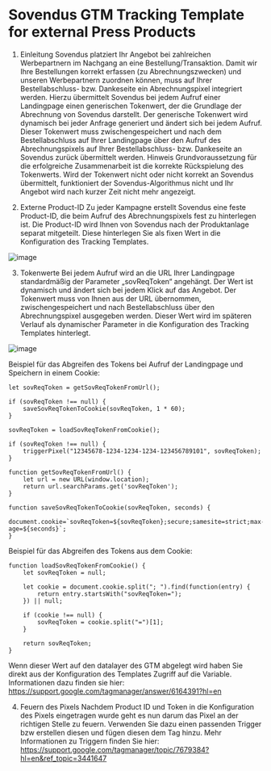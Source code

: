 # Sovendus GTM Tracking Template for external Press Products

1. Einleitung
Sovendus platziert Ihr Angebot bei zahlreichen Werbepartnern im Nachgang an eine Bestellung/Transaktion. Damit wir Ihre Bestellungen korrekt erfassen (zu Abrechnungszwecken) und unseren Werbepartnern zuordnen können, muss auf Ihrer Bestellabschluss- bzw. Dankeseite ein Abrechnungspixel integriert werden.
Hierzu übermittelt Sovendus bei jedem Aufruf einer Landingpage einen generischen Tokenwert, der die Grundlage der Abrechnung von Sovendus darstellt. Der generische Tokenwert wird dynamisch bei jeder Anfrage generiert und ändert sich bei jedem Aufruf. Dieser Tokenwert muss zwischengespeichert und nach dem Bestellabschluss auf Ihrer Landingpage über den Aufruf des Abrechnungspixels auf Ihrer Bestellabschluss- bzw. Dankeseite an Sovendus zurück übermittelt werden.
Hinweis Grundvoraussetzung für die erfolgreiche Zusammenarbeit ist die korrekte Rückspielung des Tokenwerts. Wird der Tokenwert nicht oder nicht korrekt an Sovendus übermittelt, funktioniert der Sovendus-Algorithmus nicht und Ihr Angebot wird nach kurzer Zeit nicht mehr angezeigt. 

2. Externe Product-ID
Zu jeder Kampagne erstellt Sovendus eine feste Product-ID, die beim Aufruf des Abrechnungspixels fest zu hinterlegen ist. Die Product-ID wird Ihnen von Sovendus nach der Produktanlage separat mitgeteilt. Diese hinterlegen Sie als fixen Wert in die Konfiguration des Tracking Templates.

![image](https://user-images.githubusercontent.com/81681270/120794639-c80bf780-c538-11eb-9247-e32e4deadc37.png)


3. Tokenwerte
Bei jedem Aufruf wird an die URL Ihrer Landingpage standardmäßig der Parameter „sovReqToken“ angehängt. Der Wert ist dynamisch und ändert sich bei jedem Klick auf das Angebot. Der Tokenwert muss von Ihnen aus der URL übernommen, zwischengespeichert und nach Bestellabschluss über den Abrechnungspixel ausgegeben werden. Dieser Wert wird im späteren Verlauf als dynamischer Parameter in die Konfiguration des Tracking Templates hinterlegt.

![image](https://user-images.githubusercontent.com/81681270/119667919-ff8eeb80-be36-11eb-8e77-14ff620725eb.png)

Beispiel für das Abgreifen des Tokens bei Aufruf der Landingpage und Speichern in einem Cookie: 

    let sovReqToken = getSovReqTokenFromUrl();

    if (sovReqToken !== null) {
        saveSovReqTokenToCookie(sovReqToken, 1 * 60);
    }

    sovReqToken = loadSovReqTokenFromCookie();

    if (sovReqToken !== null) {
        triggerPixel("12345678-1234-1234-1234-123456789101", sovReqToken);
    }

    function getSovReqTokenFromUrl() {
        let url = new URL(window.location);
        return url.searchParams.get('sovReqToken');
    }

    function saveSovReqTokenToCookie(sovReqToken, seconds) {
        document.cookie=`sovReqToken=${sovReqToken};secure;samesite=strict;max-age=${seconds}`;
    }

Beispiel für das Abgreifen des Tokens aus dem Cookie: 

    function loadSovReqTokenFromCookie() {
        let sovReqToken = null;

        let cookie = document.cookie.split("; ").find(function(entry) {
            return entry.startsWith("sovReqToken=");
        }) || null;

        if (cookie !== null) {
            sovReqToken = cookie.split("=")[1];
        }

        return sovReqToken;
    }

Wenn dieser Wert auf den datalayer des GTM abgelegt wird haben Sie direkt aus der Konfiguration des Templates Zugriff auf die Variable.
Informationen dazu finden sie hier: https://support.google.com/tagmanager/answer/6164391?hl=en


4. Feuern des Pixels
Nachdem Product ID und Token in die Konfiguration des Pixels eingetragen wurde geht es nun darum das Pixel an der richtigen Stelle zu feuern.
Verwenden Sie dazu einen passenden Trigger bzw erstellen diesen und fügen diesen dem Tag hinzu. 
Mehr Informationen zu Triggern finden Sie hier: https://support.google.com/tagmanager/topic/7679384?hl=en&ref_topic=3441647
